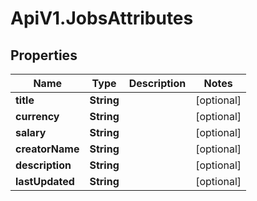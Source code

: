 # ApiV1.JobsAttributes

## Properties
Name | Type | Description | Notes
------------ | ------------- | ------------- | -------------
**title** | **String** |  | [optional] 
**currency** | **String** |  | [optional] 
**salary** | **String** |  | [optional] 
**creatorName** | **String** |  | [optional] 
**description** | **String** |  | [optional] 
**lastUpdated** | **String** |  | [optional] 
